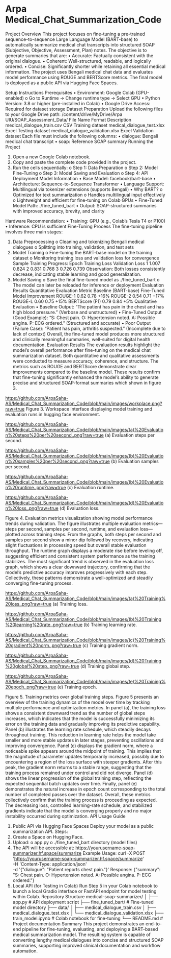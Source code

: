 # Arpa Medical_Chat_Summarization_Code
 Project Overview
This project focuses on fine-tuning a pre-trained sequence-to-sequence Large Language Model (BART-base) to automatically summarize medical chat transcripts into structured SOAP (Subjective, Objective, Assessment, Plan) notes.
The objective is to generate summaries that are:
•	Accurate: Factually consistent with the original dialogue.
•	Coherent: Well-structured, readable, and logically ordered.
•	Concise: Significantly shorter while retaining all essential medical information.
The project uses Bengali medical chat data and evaluates model performance using ROUGE and BERTScore metrics. The final model is deployed as a public API via Hugging Face Spaces.


Setup Instructions
Prerequisites
•	Environment: Google Colab (GPU-enabled)
o	Go to Runtime → Change runtime type → Select GPU
•	Python Version: 3.8 or higher (pre-installed in Colab)
•	Google Drive Access: Required for dataset storage
Dataset Preparation
Upload the following files to your Google Drive path:
/content/drive/MyDrive/Arpa UIU/SOAP_Assessment_Data/
File Name	Format	Description
medical_dialogue_train.csv	CSV	Training dataset
medical_dialogue_test.xlsx	Excel	Testing dataset
medical_dialogue_validation.xlsx	Excel	Validation dataset
Each file must include the following columns:
•	dialogue: Bengali medical chat transcript
•	soap: Reference SOAP summary
Running the Project
1.	Open a new Google Colab notebook.
2.	Copy and paste the complete code provided in the project.
3.	Run the cells sequentially:
o	Step 1: Data Preparation
o	Step 2: Model Fine-Tuning
o	Step 3: Model Saving and Evaluation
o	Step 4: API Deployment
Model Information
•	Base Model: facebook/bart-base
•	Architecture: Sequence-to-Sequence Transformer
•	Language Support: Multilingual via tokenizer extensions (supports Bengali)
•	Why BART?
o	Optimized for text summarization
o	Handles multilingual input effectively
o	Lightweight and efficient for fine-tuning on Colab GPUs
•	Fine-Tuned Model Path: ./fine_tuned_bart
•	Output: SOAP-structured summaries with improved accuracy, brevity, and clarity

Hardware Recommendation:
•	Training: GPU (e.g., Colab’s Tesla T4 or P100)
•	Inference: CPU is sufficient
Fine-Tuning Process
The fine-tuning pipeline involves three main stages:
1.	Data Preprocessing
o	Cleaning and tokenizing Bengali medical dialogues
o	Splitting into training, validation, and test sets
2.	Model Training
o	Fine-tuning the BART-base model on the training dataset
o	Monitoring training loss and validation loss for convergence
Sample Training Progress:
Epoch	Training Loss	Validation Loss
1	1.007	0.824
2	0.831	0.768
3	0.726	0.739
Observation: Both losses consistently decrease, indicating stable learning and good generalization.
3.	Model Saving
o	Save the final fine-tuned model as ./fine_tuned_bart
o	The model can later be reloaded for inference or deployment
Evaluation Results
Quantitative Evaluation
Metric	Baseline (BART-base)	Fine-Tuned Model	Improvement
ROUGE-1	0.62	0.78	+16%
ROUGE-2	0.54	0.71	+17%
ROUGE-L	0.60	0.75	+15%
BERTScore (F1)	0.79	0.84	+5%
Qualitative Evaluation
•	Baseline Output:
“The patient has pain in the chest and has high blood pressure.” (Verbose and unstructured)
•	Fine-Tuned Output (Good Example):
“S: Chest pain. O: Hypertension noted. A: Possible angina. P: ECG ordered.” (Structured and accurate)
•	Poor Output (Failure Case):
“Patient has pain, arthritis suspected.” (Incomplete due to lack of context)
Overall, the fine-tuned model produces more structured and clinically meaningful summaries, well-suited for digital health documentation.
Evaluation Results
The evaluation results highlight the model’s overall performance after fine-tuning on the medical chat summarization dataset. Both quantitative and qualitative assessments were conducted to measure accuracy, coherence, and structure. The metrics such as ROUGE and BERTScore demonstrate clear improvements compared to the baseline model. These results confirm that fine-tuning significantly enhanced the model’s ability to generate precise and structured SOAP-format summaries which shown in figure 3.

https://github.com/ArpaSaha-AS/Medical_Chat_Summarization_Code/blob/main/images/workplace.png?raw=true
Figure 3. Workspace interface displaying model training and evaluation runs in hugging face environment. 

https://github.com/ArpaSaha-AS/Medical_Chat_Summarization_Code/blob/main/images/(a)%20Evaluation%20steps%20per%20second..png?raw=true
(a) Evaluation steps per second.

 https://github.com/ArpaSaha-AS/Medical_Chat_Summarization_Code/blob/main/images/(b)%20Evaluation%20samples%20per%20second..png?raw=true
(b) Evaluation samples per second.

https://github.com/ArpaSaha-AS/Medical_Chat_Summarization_Code/blob/main/images/(b)%20Evaluation%20runtime..png?raw=true 
(c) Evaluation runtime.

https://github.com/ArpaSaha-AS/Medical_Chat_Summarization_Code/blob/main/images/(d)%20Evaluation%20loss..png?raw=true
(d) Evaluation loss.

Figure 4. Evaluation metrics visualization showing model performance trends during validation.
The figure illustrates multiple evaluation metrics—steps per second, samples per second, runtime, and evaluation loss—plotted across training steps. From the graphs, both steps per second and samples per second show a minor dip followed by recovery, indicating slight fluctuations in processing speed but overall stable evaluation throughput. The runtime graph displays a moderate rise before leveling off, suggesting efficient and consistent system performance as the training stabilizes. The most significant trend is observed in the evaluation loss graph, which shows a clear downward trajectory, confirming that the model’s predictive accuracy improves progressively with each step. Collectively, these patterns demonstrate a well-optimized and steadily converging fine-tuning process.

 https://github.com/ArpaSaha-AS/Medical_Chat_Summarization_Code/blob/main/images/(a)%20Training%20loss..png?raw=true
(a) Training loss.

 https://github.com/ArpaSaha-AS/Medical_Chat_Summarization_Code/blob/main/images/(b)%20Training%20learning%20rate..png?raw=true
(b) Training learning rate.
 
 https://github.com/ArpaSaha-AS/Medical_Chat_Summarization_Code/blob/main/images/(c)%20Training%20gradient%20norm..png?raw=true
(c) Training gradient norm.
 
 https://github.com/ArpaSaha-AS/Medical_Chat_Summarization_Code/blob/main/images/(d)%20Training%20global%20step..png?raw=true
(d) Training global step.
 
 https://github.com/ArpaSaha-AS/Medical_Chat_Summarization_Code/blob/main/images/(e)%20Training%20epoch..png?raw=true
(e) Training epoch.

Figure 5. Training metrics over global training steps.
Figure 5 presents an overview of the training dynamics of the model over time by tracking multiple performance and optimization metrics. In panel (a), the training loss shows a consistent downward trend as the number of global steps increases, which indicates that the model is successfully minimizing its error on the training data and gradually improving its predictive capability. Panel (b) illustrates the learning rate schedule, which steadily decays throughout training. This reduction in learning rate helps the model take smaller and more stable updates in later stages, preventing oscillations and improving convergence.
Panel (c) displays the gradient norm, where a noticeable spike appears around the midpoint of training. This implies that the magnitude of parameter updates temporarily increased, possibly due to encountering a region of the loss surface with steeper gradients. After this peak, the gradient norm returns to a stable range, suggesting that the training process remained under control and did not diverge. Panel (d) shows the linear progression of the global training step, reflecting the expected sequential batch updates over time. Finally, panel (e) demonstrates the natural increase in epoch count corresponding to the total number of completed passes over the dataset.
Overall, these metrics collectively confirm that the training process is proceeding as expected. The decreasing loss, controlled learning-rate schedule, and stabilized gradients indicate that the model is converging properly and no major instability occurred during optimization.
API Usage Guide
1. Public API via Hugging Face Spaces
Deploy your model as a public summarization API.
Steps:
1.	Create a Space on Hugging Face.
2.	Upload:
o	app.py
o	./fine_tuned_bart directory (model files)
3.	The API will be accessible at:
https://yourusername-soap-summarizer.hf.space/summarize
Example Usage:
curl -X POST 'https://yourusername-soap-summarizer.hf.space/summarize' \
-H 'Content-Type: application/json' \
-d '{"dialogue": "Patient reports chest pain."}'
Response:
{"summary": "S: Chest pain. O: Hypertension noted. A: Possible angina. P: ECG ordered."}
2. Local API (for Testing in Colab)
Run Step 5 in your Colab notebook to launch a local Gradio interface or FastAPI endpoint for model testing within Colab.
Repository Structure
medical-soap-summarizer/
│
├── app.py                          # API deployment script
├── fine_tuned_bart/                # Fine-tuned model directory
├── data/
│   ├── medical_dialogue_train.csv
│   ├── medical_dialogue_test.xlsx
│   └── medical_dialogue_validation.xlsx
├── train_model.ipynb               # Colab notebook for fine-tuning
└── README.md                       # Project documentation
Summary
This project demonstrates an end-to-end pipeline for fine-tuning, evaluating, and deploying a BART-based medical summarization model.
The resulting system is capable of converting lengthy medical dialogues into concise and structured SOAP summaries, supporting improved clinical documentation and workflow automation.

